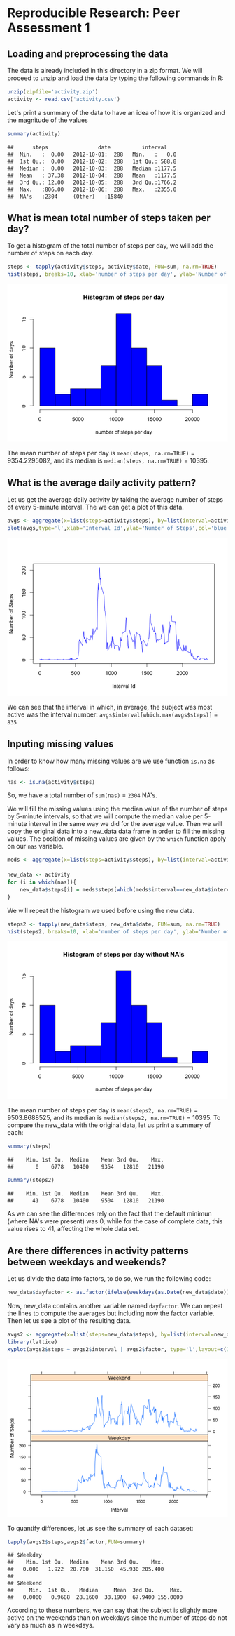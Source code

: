 # Reproducible Research: Peer Assessment 1


## Loading and preprocessing the data
The data is already included in this directory in a zip format. We will proceed to unzip and load the data by typing the following commands in R:

```r
unzip(zipfile='activity.zip')
activity <- read.csv('activity.csv')
```
Let's print a summary of the data to have an idea of how it is organized and the magnitude of the values

```r
summary(activity)
```

```
##      steps                date          interval     
##  Min.   :  0.00   2012-10-01:  288   Min.   :   0.0  
##  1st Qu.:  0.00   2012-10-02:  288   1st Qu.: 588.8  
##  Median :  0.00   2012-10-03:  288   Median :1177.5  
##  Mean   : 37.38   2012-10-04:  288   Mean   :1177.5  
##  3rd Qu.: 12.00   2012-10-05:  288   3rd Qu.:1766.2  
##  Max.   :806.00   2012-10-06:  288   Max.   :2355.0  
##  NA's   :2304     (Other)   :15840
```


## What is mean total number of steps taken per day?
To get a histogram of the total number of steps per day, we will add the number of steps on each day.

```r
steps <- tapply(activity$steps, activity$date, FUN=sum, na.rm=TRUE)
hist(steps, breaks=10, xlab='number of steps per day', ylab='Number of days',main='Histogram of steps per day', col='blue')
```

![](PA1_template_files/figure-html/unnamed-chunk-3-1.png) 

The mean number of steps per day is ```mean(steps, na.rm=TRUE)``` = 9354.2295082, and its median is ```median(steps, na.rm=TRUE)``` = 10395.


## What is the average daily activity pattern?
Let us get the average daily activity by taking the average number of steps of every 5-minute interval. The we can get a plot of this data.


```r
avgs <- aggregate(x=list(steps=activity$steps), by=list(interval=activity$interval), FUN=mean, na.rm=TRUE)
plot(avgs,type='l',xlab='Interval Id',ylab='Number of Steps',col='blue')
```

![](PA1_template_files/figure-html/unnamed-chunk-4-1.png) 

We can see that the interval in which, in average, the subject was most active was the interval number: ```avgs$interval[which.max(avgs$steps)]``` = ``835``

## Inputing missing values
In order to know how many missing values are we use function ```is.na``` as follows:

```r
nas <- is.na(activity$steps)
```
So, we have a total number of ```sum(nas)``` = ``2304`` NA's.

We will fill the missing values using the median value of the number of steps by 5-minute intervals, so that we will compute the median value per 5-minute interval in the same way we did for the average value. Then we will copy the original data into a new_data data frame in order to fill the missing values. The position of missing values are given by the ```which``` function apply on our ```nas``` variable.


```r
meds <- aggregate(x=list(steps=activity$steps), by=list(interval=activity$interval), FUN=median, na.rm=TRUE)

new_data <- activity
for (i in which(nas)){
    new_data$steps[i] = meds$steps[which(meds$interval==new_data$interval[i])]
}
```

We will repeat the histogram we used before using the new data.

```r
steps2 <- tapply(new_data$steps, new_data$date, FUN=sum, na.rm=TRUE)
hist(steps2, breaks=10, xlab='number of steps per day', ylab='Number of days',main='Histogram of steps per day without NA\'s', col='blue')
```

![](PA1_template_files/figure-html/unnamed-chunk-7-1.png) 

The mean number of steps per day is ```mean(steps2, na.rm=TRUE)``` = 9503.8688525, and its median is ```median(steps2, na.rm=TRUE)``` = 10395.
To compare the new_data with the original data, let us print a summary of each:

```r
summary(steps)
```

```
##    Min. 1st Qu.  Median    Mean 3rd Qu.    Max. 
##       0    6778   10400    9354   12810   21190
```

```r
summary(steps2)
```

```
##    Min. 1st Qu.  Median    Mean 3rd Qu.    Max. 
##      41    6778   10400    9504   12810   21190
```
As we can see the differences rely on the fact that the default minimun (where NA's were present) was 0, while for the case of complete data, this value rises to 41, affecting the whole data set.

## Are there differences in activity patterns between weekdays and weekends?
Let us divide the data into factors, to do so, we run the following code:

```r
new_data$dayfactor <- as.factor(ifelse(weekdays(as.Date(new_data$date)) %in% c("Saturday","Sunday"), "Weekend", "Weekday"))
```
Now, new_data contains another variable named ```dayfactor```. We can repeat the lines to compute the averages but including now the factor variable. Then let us see a plot of the resulting data.

```r
avgs2 <- aggregate(x=list(steps=new_data$steps), by=list(interval=new_data$interval, factor=new_data$dayfactor), FUN=mean)
library(lattice)
xyplot(avgs2$steps ~ avgs2$interval | avgs2$factor, type='l',layout=c(1,2),xlab='Interval',ylab='Number of Steps')
```

![](PA1_template_files/figure-html/unnamed-chunk-10-1.png) 

To quantify differences, let us see the summary of each dataset:

```r
tapply(avgs2$steps,avgs2$factor,FUN=summary)
```

```
## $Weekday
##    Min. 1st Qu.  Median    Mean 3rd Qu.    Max. 
##   0.000   1.922  20.780  31.150  45.930 205.400 
## 
## $Weekend
##     Min.  1st Qu.   Median     Mean  3rd Qu.     Max. 
##   0.0000   0.9688  28.1600  38.1900  67.9400 155.0000
```
According to these numbers, we can say that the subject is slightly more active on the weekends than on weekdays since the number of steps do not vary as much as in weekdays.
